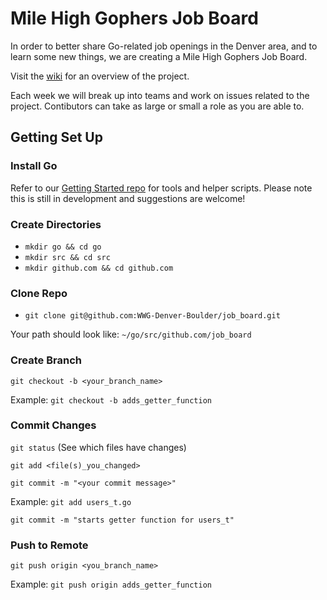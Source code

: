 # Mile High Gophers Job Board #

In order to better share Go-related job openings in the Denver area, and to learn some new things, we are creating a Mile High Gophers Job Board.

Visit the [wiki](https://github.com/WWG-Denver-Boulder/job_board/wiki) for an overview of the project.

Each week we will break up into teams and work on issues related to the project. Contibutors can take as large or small a role as you are able to.

## Getting Set Up ##

### Install Go ###
Refer to our [Getting Started repo](https://github.com/WWG-Denver-Boulder/getting_started) for tools and helper scripts. Please note this
is still in development and suggestions are welcome!

### Create Directories ###
* `mkdir go && cd go`
* `mkdir src && cd src`
* `mkdir github.com && cd github.com`

### Clone Repo ###
* `git clone git@github.com:WWG-Denver-Boulder/job_board.git`

Your path should look like: `~/go/src/github.com/job_board`

### Create Branch ###
`git checkout -b <your_branch_name>`

Example: `git checkout -b adds_getter_function`

### Commit Changes ###
`git status` (See which files have changes)

`git add <file(s)_you_changed>`

`git commit -m "<your commit message>"`

Example:
`git add users_t.go`

`git commit -m "starts getter function for users_t"`

### Push to Remote ###
`git push origin <you_branch_name>`

Example: `git push origin adds_getter_function`